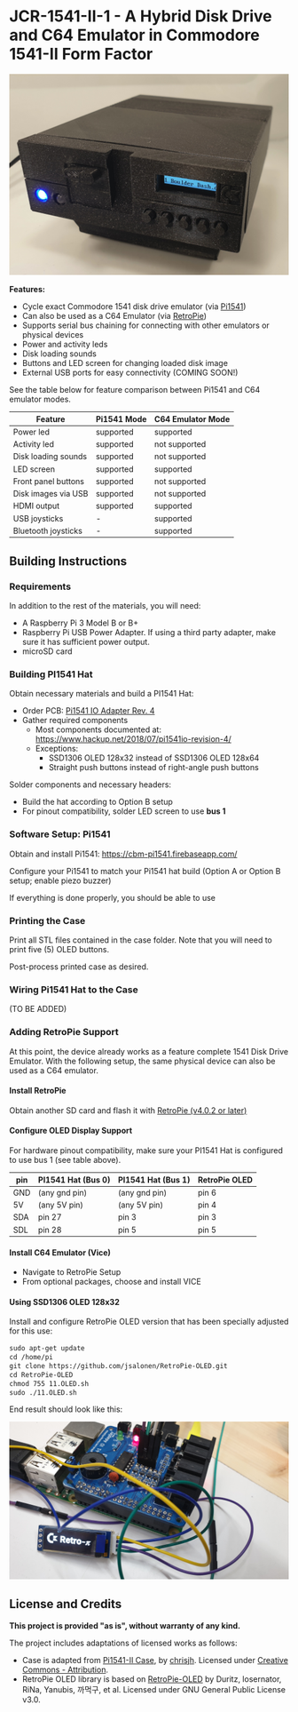 # JCR-1541-II-1 - A Hybrid Disk Drive and C64 Emulator in Commodore 1541-II Form Factor

![](./images/20200214-1.jpg)

**Features:**

- Cycle exact Commodore 1541 disk drive emulator (via [Pi1541](https://cbm-pi1541.firebaseapp.com/))
- Can also be used as a C64 Emulator (via [RetroPie](https://retropie.org.uk/))
- Supports serial bus chaining for connecting with other emulators or physical devices
- Power and activity leds
- Disk loading sounds
- Buttons and LED screen for changing loaded disk image
- External USB ports for easy connectivity (COMING SOON!)

See the table below for feature comparison between Pi1541 and C64 emulator modes.

| Feature              | Pi1541 Mode        | C64 Emulator Mode  |
|----------------------|--------------------|--------------------|
| Power led            | supported          | supported          |
| Activity led         | supported          | not supported      |
| Disk loading sounds  | supported          | not supported      |
| LED screen           | supported          | supported          |
| Front panel buttons  | supported          | not supported      |
| Disk images via USB  | supported          | not supported      |
| HDMI output          | supported          | supported          |
| USB joysticks        | -                  | supported          |
| Bluetooth joysticks  | -                  | supported          |

## Building Instructions

### Requirements

In addition to the rest of the materials, you will need:

- A Raspberry Pi 3 Model B or B+
- Raspberry Pi USB Power Adapter. If using a third party adapter, make sure it has sufficient power output.
- microSD card

### Building PI1541 Hat

Obtain necessary materials and build a PI1541 Hat:

- Order PCB: [Pi1541 IO Adapter Rev. 4](https://www.pcbway.com/project/shareproject/Pi1541_IO_Adapter__Rev_4.html)
- Gather required components
  - Most components documented at: https://www.hackup.net/2018/07/pi1541io-revision-4/
  - Exceptions:
    - SSD1306 OLED 128x32 instead of SSD1306 OLED 128x64
    - Straight push buttons instead of right-angle push buttons

Solder components and necessary headers:

- Build the hat according to Option B setup
- For pinout compatibility, solder LED screen to use **bus 1**

### Software Setup: Pi1541

Obtain and install Pi1541: https://cbm-pi1541.firebaseapp.com/

Configure your Pi1541 to match your Pi1541 hat build (Option A or Option B setup; enable piezo buzzer)

If everything is done properly, you should be able to use 

### Printing the Case

Print all STL files contained in the case folder. Note that you will need to print five (5) OLED buttons.

Post-process printed case as desired.

### Wiring Pi1541 Hat to the Case

(TO BE ADDED)

### Adding RetroPie Support

At this point, the device already works as a feature complete 1541 Disk Drive Emulator. With the following setup, the same physical device can also be used as a C64 emulator.

#### Install RetroPie

Obtain another SD card and flash it with [RetroPie (v4.0.2 or later)](https://retropie.org.uk/)

#### Configure OLED Display Support

For hardware pinout compatibility, make sure your PI1541 Hat is configured to use bus 1 (see table above).

| pin             | PI1541 Hat (Bus 0) | PI1541 Hat (Bus 1) | RetroPie OLED |
|-----------------|--------------------|--------------------|---------------|
| GND             | (any gnd pin)      | (any gnd pin)      | pin 6         |
| 5V              | (any 5V pin)       | (any 5V pin)       | pin 4         |
| SDA             | pin 27             | pin 3              | pin 3         |
| SDL             | pin 28             | pin 5              | pin 5         |

#### Install C64 Emulator (Vice)

- Navigate to RetroPie Setup
- From optional packages, choose and install VICE

#### Using SSD1306 OLED 128x32

Install and configure RetroPie OLED version that has been specially adjusted for this use:

    sudo apt-get update
    cd /home/pi
    git clone https://github.com/jsalonen/RetroPie-OLED.git
    cd RetroPie-OLED
    chmod 755 11.OLED.sh
    sudo ./11.OLED.sh

End result should look like this:

![](./images/20200220-1.jpg)

## License and Credits

**This project is provided "as is", without warranty of any kind.**

The project includes adaptations of licensed works as follows:

- Case is adapted from [Pi1541-II Case](https://www.thingiverse.com/thing:3127040), by [chrisjh](https://www.thingiverse.com/chrisjh). Licensed under [Creative Commons - Attribution](https://creativecommons.org/licenses/by/3.0/).
- RetroPie OLED library is based on [RetroPie-OLED](https://github.com/losernator/RetroPie-OLED) by Duritz, losernator, RiNa, Yanubis, 까먹구, et al. Licensed under GNU General Public License v3.0.
